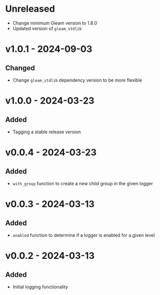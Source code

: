 # Unreleased

- Change minimum Gleam version to 1.8.0
- Updated version of `gleam_stdlib`

# v1.0.1 - 2024-09-03

## Changed

- Change `gleam_stdlib` dependency version to be more flexible

# v1.0.0 - 2024-03-23

## Added

- Tagging a stable release version

# v0.0.4 - 2024-03-23

## Added

- `with_group` function to create a new child group in the given logger

# v0.0.3 - 2024-03-13

## Added

- `enabled` function to determine if a logger is enabled for a given level

# v0.0.2 - 2024-03-13

## Added

- Initial logging functionality
